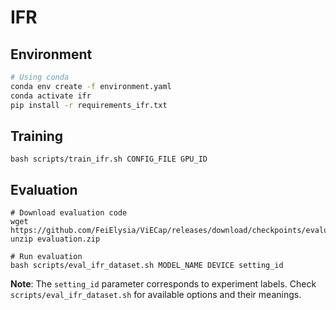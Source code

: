 # IFR

## Environment
```bash
# Using conda
conda env create -f environment.yaml
conda activate ifr
pip install -r requirements_ifr.txt
```

## Training
```
bash scripts/train_ifr.sh CONFIG_FILE GPU_ID
```
## Evaluation
```
# Download evaluation code
wget https://github.com/FeiElysia/ViECap/releases/download/checkpoints/evaluation.zip
unzip evaluation.zip

# Run evaluation
bash scripts/eval_ifr_dataset.sh MODEL_NAME DEVICE setting_id
```
**Note**: The `setting_id` parameter corresponds to experiment labels. Check `scripts/eval_ifr_dataset.sh` for available options and their meanings.
